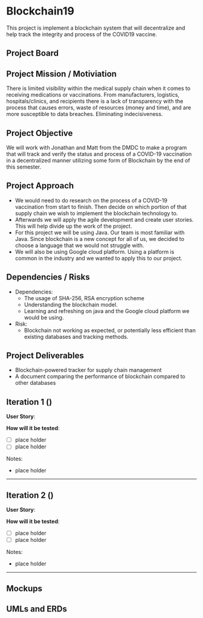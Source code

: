 # Blockchain19
This project is implement a blockchain system that will decentralize and help track the integrity and process of the COVID19 vaccine.

## Project Board


## Project Mission / Motiviation

There is limited visibility within the medical supply chain when it comes to receiving medications or vaccinations. From manufacturers, logistics, hospitals/clinics, and recipients there is a lack of transparency with the process that causes errors, waste of resources (money and time), and are more susceptible to data breaches.
Eliminating indecisiveness.  

## Project Objective
We will work with Jonathan and Matt from the DMDC to make a program that will track and verify the status and process of a COVID-19 vaccination in a decentralized manner utilizing some form of Blockchain by the end of this semester. 

## Project Approach
- We would need to do research on the process of a COVID-19 vaccination from start to finish. Then decide on which portion of that supply chain we wish to implement the blockchain technology to.
- Afterwards we will apply the agile development and create user stories. This will help divide up the work of the project. 
- For this project we will be using Java. Our team is most familiar with Java. Since blockchain is a new concept for all of us, we decided to choose a language that we would not struggle with. 
- We will also be using Google cloud platform. Using a platform is common in the industry and we wanted to apply this to our project. 

## Dependencies / Risks
- Dependencies: 
    - The usage of SHA-256, RSA encryption scheme
    - Understanding the blockchain model.
    - Learning and refreshing on java and the Google cloud platform we would be using.
- Risk: 
    - Blockchain not working as expected, or potentially less efficient than existing databases and tracking methods.

## Project Deliverables
- Blockchain-powered tracker for supply chain management
- A document comparing the performance of blockchain compared to other databases





## Iteration 1 ()

**User Story**: 

**How will it be tested**:
- [ ] place holder
- [ ] place holder

Notes: 
- place holder

***

## Iteration 2 ()

**User Story**: 

**How will it be tested**:
- [ ] place holder
- [ ] place holder

Notes: 
- place holder

***

## Mockups


## UMLs and ERDs
